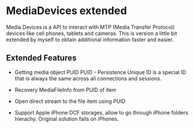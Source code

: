# MediaDevices extended

Media Devices is a API to interact with MTP (Media Transfer Protocol) devices like cell phones, tablets and cameras.
This is version a little bit extended by myself to obtain additional information faster and easier.

## Extended Features

- Getting media object PUID
PUID - Persistence Unique ID is a special ID that is always the same across all connections and sessions.

- Recovery MediaFileInfo from PUID of item

- Open direct stream to the file item using PUID

- Support Apple iPhone DCF storages, allow to go through iPhone folders hierachy. Original solution fails on iPhones.
